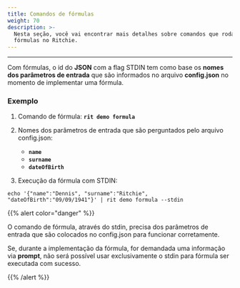 ```yaml
---
title: Comandos de fórmulas
weight: 70
description: >-
  Nesta seção, você vai encontrar mais detalhes sobre comandos que rodam com
  fórmulas no Ritchie.
---
```


---

Com fórmulas, o id do **JSON** com a flag  STDIN tem como base os **nomes dos parâmetros de entrada** que são informados no arquivo **config.json** no momento de implementar uma fórmula. 

### **Exemplo**

1. Comando de fórmula: **`rit demo formula`**

   

2. Nomes dos parâmetros de entrada que são perguntados pelo arquivo config.json:

   * **`name`**
   * **`surname`**
   * **`dateOfBirth`**

3. Execução da fórmula com STDIN:

```text
echo '{"name":"Dennis", "surname":"Ritchie", "dateOfBirth":"09/09/1941"}' | rit demo formula --stdin
```



{{% alert color="danger" %}}

O comando de fórmula, através do stdin, precisa dos parâmetros de entrada que são colocados no config.json para funcionar corretamente.  

Se, durante a implementação da fórmula, for demandada uma informação via **prompt**, não será possível usar exclusivamente o stdin para fórmula ser executada com sucesso. 

{{% /alert %}}

